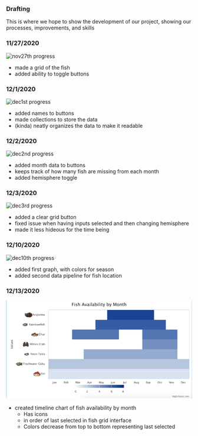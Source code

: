 ### Drafting 
This is where we hope to show the development of our project, showing our processes, improvements, and skills

### 11/27/2020  
![nov27th progress](Sketches/11-27.gif)
- made a grid of the fish
- added ability to toggle buttons  
  
### 12/1/2020  
![dec1st progress](Sketches/12-1.PNG)
- added names to buttons
- made collections to store the data
- (kinda) neatly organizes the data to make it readable  
  
### 12/2/2020  
![dec2nd progress](Sketches/12-2.gif)
- added month data to buttons
- keeps track of how many fish are missing from each month
- added hemisphere toggle  
  
### 12/3/2020  
![dec3rd progress](Sketches/12-3.gif)
- added a clear grid button
- fixed issue when having inputs selected and then changing hemisphere
- made it less hideous for the time being  
  
### 12/10/2020  
![dec10th progress](Sketches/12-10.PNG)
- added first graph, with colors for season
- added second data pipeline for fish location 

### 12/13/2020
![dec13th progress](Sketches/12-13.png)
- created timeline chart of fish availability by month
  - Has icons
  - in order of last selected in fish grid interface
  - Colors decrease from top to bottom representing last selected
